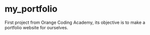 # my_portfolio
First project from Orange Coding Academy, its objective is to make a portfolio website for ourselves.
